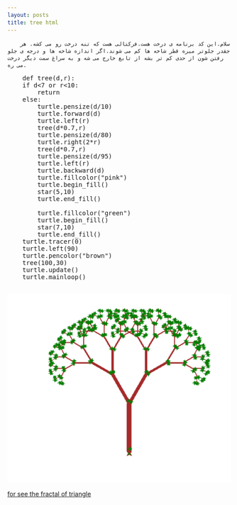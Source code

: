 ```yaml
---
layout: posts
title: tree html
---
```



<title>the code of tree</title>



        
        سلام.این کد برنامه ی درخت هست.فرکتالی هست که تنه درخت رو می کشه. هر جقدر جلوتر میره قطر شاخه ها کم می شوند.اگر اندازه شاخه ها و درجه ی جلو رفتن شون از حدی کم تر بشه از تابع خارج می شه و به سراغ سمت دیگر درخت می ره.
<div dir="ltr"></div>

<pre>
    def tree(d,r):
    if d&lt;7 or r&lt;10:
        return
    else:
        turtle.pensize(d/10)
        turtle.forward(d)
        turtle.left(r)
        tree(d*0.7,r)
        turtle.pensize(d/80)
        turtle.right(2*r)
        tree(d*0.7,r)
        turtle.pensize(d/95)
        turtle.left(r)
        turtle.backward(d)
        turtle.fillcolor("pink")
        turtle.begin_fill()
        star(5,10)
        turtle.end_fill()
        
        turtle.fillcolor("green")
        turtle.begin_fill()
        star(7,10)
        turtle.end_fill()
    turtle.tracer(0)
    turtle.left(90)
    turtle.pencolor("brown")
    tree(100,30)
    turtle.update()
    turtle.mainloop()
    </pre>
    
    



![tree.html](assets/images/Tree.PNG)


<a href="file:///C:/git/FC02031/S9/triangle.html">
        for see the fractal of triangle
    </a>